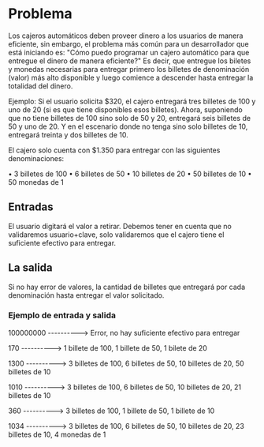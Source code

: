# Problema

Los cajeros automáticos deben proveer dinero a los usuarios de manera eficiente, sin embargo, el problema más común para un desarrollador que está iniciando es: "Cómo puedo programar un cajero automático para que entregue el dinero de manera eficiente?" Es decir, que entregue los biletes y monedas necesarias para entregar primero los billetes de denominación (valor) más alto disponible y luego comience a descender hasta entregar la totalidad del dinero.

Ejemplo: Si el usuario solicita $320, el cajero entregará tres billetes de 100 y uno de 20 (si es que tiene disponibles esos billetes). Ahora, suponiendo que no tiene billetes de 100 sino solo de 50 y 20, entregará seis billetes de 50 y uno de 20. Y en el escenario donde no tenga sino solo billetes de 10, entregará treinta y dos billetes de 10.

El cajero solo cuenta con $1.350 para entregar con las siguientes denominaciones:

• 3 billetes de 100
• 6 billetes de 50
• 10 billetes de 20
• 50 billetes de 10
• 50 monedas de 1

## Entradas

El usuario digitará el valor a retirar. Debemos tener en cuenta que no validaremos usuario+clave, solo validaremos que el cajero tiene el suficiente efectivo para entregar.

## La salida

Si no hay error de valores, la cantidad de billetes que entregará por cada denominación hasta entregar el valor solicitado.

### Ejemplo de entrada y salida

100000000 ----------> Error, no hay suficiente efectivo para entregar

170 ----------> 1 billete de 100, 1 billete de 50, 1 bilete de 20

1300 ----------> 3 billetes de 100, 6 billetes de 50, 10 billetes de 20, 50 billetes de 10

1010 ----------> 3 billetes de 100, 6 billetes de 50, 10 billetes de 20, 21 billetes de 10

360 ----------> 3 billetes de 100, 1 billete de 50, 1 billete de 10

1034 ----------> 3 billetes de 100, 6 billetes de 50, 10 billetes de 20, 23 billetes de 10, 4 monedas de 1
